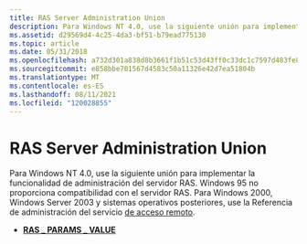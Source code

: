 ```yaml
---
title: RAS Server Administration Union
description: Para Windows NT 4.0, use la siguiente unión para implementar la funcionalidad de administración del servidor RAS.
ms.assetid: d29569d4-4c25-4da3-bf51-b79ead775130
ms.topic: article
ms.date: 05/31/2018
ms.openlocfilehash: a732d301a838d8b3661f1b51c53d43ff0c33dc1c7597d483fe89ec09ce9e99f6
ms.sourcegitcommit: e858bbe701567d4583c50a11326e42d7ea51804b
ms.translationtype: MT
ms.contentlocale: es-ES
ms.lasthandoff: 08/11/2021
ms.locfileid: "120028855"
---
```

# <a name="ras-server-administration-union"></a>RAS Server Administration Union

Para Windows NT 4.0, use la siguiente unión para implementar la funcionalidad de administración del servidor RAS. Windows 95 no proporciona compatibilidad con el servidor RAS. Para Windows 2000, Windows Server 2003 y sistemas operativos posteriores, use la Referencia de administración del servicio [de acceso remoto](remote-access-service-administration-reference.md).

-   [**RAS \_ PARAMS \_ VALUE**](ras-params-value-str.md)

 

 




